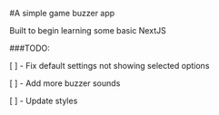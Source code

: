 #A simple game buzzer app

Built to begin learning some basic NextJS

###TODO:

[ ] - Fix default settings not showing selected options

[ ] - Add more buzzer sounds

[ ] - Update styles 